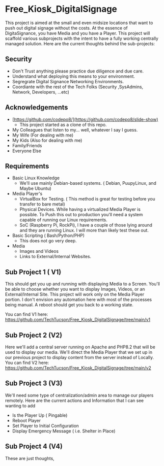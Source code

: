 # Free_Kiosk_DigitalSignage

This project is aimed at the small and even midsize locations that want to push out digital signage without the costs. At the essence of DigitaSignance, you have Media and you have a Player. This project will scaffold various subprojects with the intent to have a fully working centrally managed solution. Here are the current thoughts behind the sub-projects:

## Security 
- Don't Trust anything please practice due diligence and due care.
- Understand what deploying this means to your environment.
- Segregrate Digital Signance Networking Environments.
- Coordiante with the rest of the Tech Folks (Security ,SysAdmins, Network, Developers, ...etc)

## Acknowledgements
- [https://github.com/codepo8/](https://github.com/codepo8/slide-show)
  - This project started as a clone of this repo.  
- My Colleagues that listen to my... well, whatever I say I guess.
- My Wife (For dealing with me)
- My Kids (Also for dealing with me)
- Family/Friends
- Everyone Else

## Requirements

- Basic Linux Knowledge
  - We'll use mainly Debian-based systems. ( Debian, PuupyLinux, and Maybe Ubuntu)
- Media Player's
  - VirtualBox for Testing. ( This method is great for testing before you transfer to bare metal)
  - Physical Devices. While having a virtualized Media Player is possible. To Push this out to production you'll need a system capable of running our Linux requirements.
  - SoC (Raspberry Pi, RockPi), I have a couple of those lying around and they are running Linux. I will more than likely test these out. 
- Basic Scripting ( Bash/Python/PHP)
  - This does not go very deep.
- Media
  - Images and Videos
  - Links to External/Internal Websites. 

## Sub Project 1 ( V1)
This should get you up and running with displaying Media to a Screen. You'll be able to choose whether you want to display Images, Videos, or an External/Internal Site. This project will work only on the Media Player portion. I don't envision any automation here with most of the processes being manual. A reboot should get you back to a working state. 

You can find V1 here: https://github.com/TechTucson/Free_Kiosk_DigitalSignage/tree/main/v1

## Sub Project 2 (V2)
Here we'll add a central server running on Apache and PHP8.2 that will be used to display our media. We'll direct the Media Player that we set up in our previous project to display content from the server instead of Locally. 
You can find V2 here: https://github.com/TechTucson/Free_Kiosk_DigitalSignage/tree/main/v2

## Sub Project 3 (V3)
We'll need some type of centralization/admin area to manage our players remotely. Here are the current actions and Information that I can see wanting to add

- Is the Player Up ( Pingable)
- Reboot Player
- Set Player to Initial Configuration
- Display Emergency Message ( i.e. Shelter in Place)

## Sub Project 4 (V4)
These are just thoughts, 

